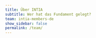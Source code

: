 ```yaml
---
title: Über INTIA
subtitle: Wer hat das Fundament gelegt?
team: intia-members-de
show_sidebar: false
permalink: /team/
---
```

